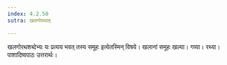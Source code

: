 ```yaml
---
index: 4.2.50
sutra: खलगोरथात्

---
```

खलगोरथशब्देभ्यः यः प्रत्यय भवत् तस्य समूहः इत्येतस्मिन् विषये। खलानां समूहः खल्या। गव्या। रथ्या। पाशादिष्वपाठः उत्तरार्थः।